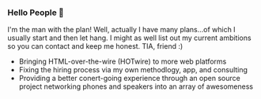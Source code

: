 ### Hello People 👋

I'm the man with the plan! Well, actually I have many plans...of which I usually start and then let hang.
I might as well list out my current ambitions so you can contact and keep me honest. TIA, friend :)

- Bringing HTML-over-the-wire (HOTwire) to more web platforms
- Fixing the hiring process via my own methodlogy, app, and consulting
- Providing a better conert-going experience through an open source project networking phones and speakers into
an array of awesomeness

